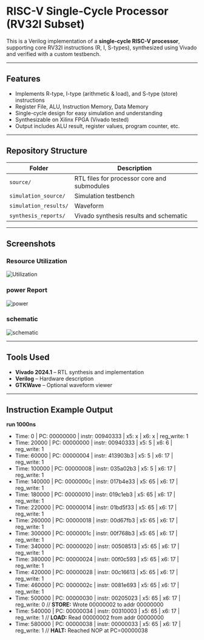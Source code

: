 
#  RISC-V Single-Cycle Processor (RV32I Subset)

This is a Verilog implementation of a **single-cycle RISC-V processor**, supporting core RV32I instructions (R, I, S-types), synthesized using Vivado and verified with a custom testbench.

---

##  Features

- Implements R-type, I-type (arithmetic & load), and S-type (store) instructions
- Register File, ALU, Instruction Memory, Data Memory
- Single-cycle design for easy simulation and understanding
- Synthesizable on Xilinx FPGA (Vivado tested)
- Output includes ALU result, register values, program counter, etc.

---

##  Repository Structure

| Folder         | Description                                        |
|----------------|----------------------------------------------------|
| `source/`         | RTL files for processor core and submodules        |
| `simulation_source/`   | Simulation testbench                               |
| `simulation_results/`         | Waveform                |
| `synthesis_reports/` | Vivado synthesis results and schematic     |


---

##  Screenshots

###  Resource Utilization

![Utilization](vivado_project/screenshots/resource_utilization.png)

###  power Report

![power](vivado_project/screenshots/temp_violation.png)

###  schematic

![schematic](vivado_project/screenshots/multiple_driver_error.png)

---

##  Tools Used

- **Vivado 2024.1** – RTL synthesis and implementation
- **Verilog** – Hardware description
- **GTKWave** – Optional waveform viewer


---

##  Instruction Example Output
 **run 1000ns**
- Time: 0 | PC: 00000000 | instr: 00940333 | x5:          x | x6:          x | reg_write: 1
- Time: 20000 | PC: 00000000 | instr: 00940333 | x5:          5 | x6:          6 | reg_write: 1
- Time: 60000 | PC: 00000004 | instr: 413903b3 | x5:          5 | x6:         17 | reg_write: 1
- Time: 100000 | PC: 00000008 | instr: 035a02b3 | x5:          5 | x6:         17 | reg_write: 1
- Time: 140000 | PC: 0000000c | instr: 017b4e33 | x5:         65 | x6:         17 | reg_write: 1
- Time: 180000 | PC: 00000010 | instr: 019c1eb3 | x5:         65 | x6:         17 | reg_write: 1
- Time: 220000 | PC: 00000014 | instr: 01bd5f33 | x5:         65 | x6:         17 | reg_write: 1
- Time: 260000 | PC: 00000018 | instr: 00d67fb3 | x5:         65 | x6:         17 | reg_write: 1
- Time: 300000 | PC: 0000001c | instr: 00f768b3 | x5:         65 | x6:         17 | reg_write: 1
- Time: 340000 | PC: 00000020 | instr: 00508513 | x5:         65 | x6:         17 | reg_write: 1
- Time: 380000 | PC: 00000024 | instr: 00f0c593 | x5:         65 | x6:         17 | reg_write: 1
- Time: 420000 | PC: 00000028 | instr: 00c16613 | x5:         65 | x6:         17 | reg_write: 1
- Time: 460000 | PC: 0000002c | instr: 0081e693 | x5:         65 | x6:         17 | reg_write: 1
- Time: 500000 | PC: 00000030 | instr: 00205023 | x5:         65 | x6:         17 | reg_write: 0
 // **STORE:** Wrote 00000002 to addr 00000000
- Time: 540000 | PC: 00000034 | instr: 00310003 | x5:         65 | x6:         17 | reg_write: 1
// **LOAD:** Read 00000002 from addr 00000000
- Time: 580000 | PC: 00000038 | instr: 00000033 | x5:         65 | x6:         17 | reg_write: 1
// **HALT:** Reached NOP at PC=00000038
